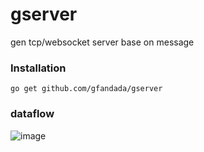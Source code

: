 # gserver
gen tcp/websocket server base on message

### Installation

    go get github.com/gfandada/gserver
### dataflow
![image](https://github.com/gfandada/gserver/blob/master/png/dataflow.png)
